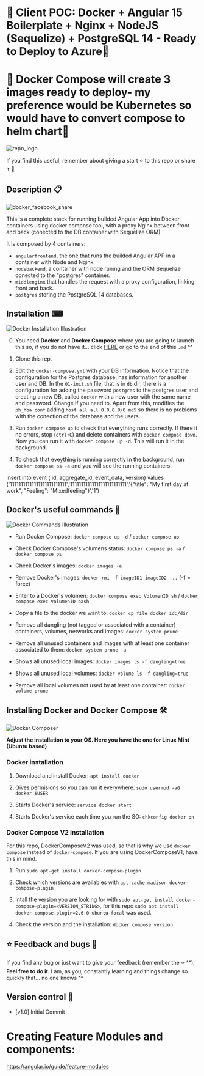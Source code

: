# 🐳 Client POC: Docker + Angular 15 Boilerplate + Nginx + NodeJS (Sequelize) + PostgreSQL 14 - Ready to Deploy to Azure🐳

# 🐳 Docker Compose will create 3 images ready to deploy- my preference would be Kubernetes so would have to convert compose to helm chart🐳

![repo_logo](https://user-images.githubusercontent.com/57062736/175810561-b5128e39-a71e-49cc-984d-7a9f5e3841d4.png)

If you find this useful, remember about giving a start ⭐ to this repo or share it 🔁

## Description 📋

![docker_facebook_share](https://user-images.githubusercontent.com/57062736/139103227-36f3cb32-c3c1-4158-b99e-25a31e955f44.png)

This is a complete stack for running builded Angular App into Docker containers using docker compose tool, with a proxy Nginx between front and back (conected to the DB container with Sequelize ORM).

It is composed by 4 containers:

- `angularfrontend`, the one that runs the builded Angular APP in a container with Node and Nginx.
- `nodebackend`, a container with node runing and the ORM Sequelize conected to the "postgres" container.
- `middlenginx` that handles the request with a proxy configuration, linking front and back.
- `postgres` storing the PostgreSQL 14 databases.

## Installation ⌨

![Docker Installation Illustration](https://user-images.githubusercontent.com/57062736/139102730-d6f51d53-ffb3-44bb-be5e-2bdf48d91295.png)

0. You need **Docker** and **Docker Compose** where you are going to launch this so, if you do not have it... click [HERE](https://github.com/Inushin/dockerAngularNginxNodePostgreSQL#installing-docker-and-docker-compose-) or go to the end of this `.md` ^^

1. Clone this rep.

2. Edit the `docker-compose.yml` with your DB information. Notice that the configuration for the Postgres database, has information for another user and DB. In the `01-init.sh` file, that is in `db` dir, there is a configuration for adding the password `postgres` to the postgres user and creating a new DB, called `docker` with a new user with the same name and password. Change if you need to. Apart from this, modifies the `ph_hba.conf` adding `host all all 0.0.0.0/0 md5` so there is no problems with the conection of the database and the users.

3. Run `docker compose up` to check that everything runs correctly. If there it no errors, stop (`ctrl+C`) and delete containers with `docker compose down`. Now you can run it with `docker compose up -d`. This will run it in the background.

4. To check that eveything is running correctly in the background, run `docker compose ps -a` and you will see the running containers.


insert into event (
    id,
    aggregate_id,
    event_data,
    version)
values ('11111111111111111111111111','11111111111111111111111111','{"title": "My first day at work", "Feeling": "Mixedfeeling"}','1')
## Docker's useful commands 📑

![Docker Commands Illustration](https://user-images.githubusercontent.com/57062736/139102966-25f28be1-f768-49bd-a8a1-915a8465de9e.png)

- Run Docker Compose: `docker compose up -d` / `docker compose up`

- Check Docker Compose's volumens status: `docker compose ps -a` / `docker compose ps`

- Check Docker's images: `docker images -a`

- Remove Docker's images: `docker rmi -f imageID1 imageID2 ...` (-f = force)

- Enter to a Docker's volumen: `docker compose exec VolumenID sh` / `docker compose exec VolumenID bash`

- Copy a file to the docker we want to: `docker cp file docker_id:/dir`

- Remove all dangling (not tagged or associated with a container) containers, volumes, networks and images: `docker system prune`

- Remove all unused containers and images with at least one container associated to them: `docker system prune -a`

- Shows all unused local images: `docker images ls -f dangling=true`

- Shows all unused local volumes: `docker volume ls -f dangling=true`

- Remove all local volumes not used by at least one container: `docker volume prune`

## Installing Docker and Docker Compose 🛠

![Docker Composer](https://user-images.githubusercontent.com/57062736/141182130-b8ed2d7a-9a68-4387-b838-ba0d44bb4e0e.png)

**Adjust the installation to your OS. Here you have the one for Linux Mint (Ubuntu based)**

### Docker installation

1. Download and install Docker: `apt install docker`

2. Gives permisions so you can run it everywhere: `sudo usermod -aG docker $USER`

3. Starts Docker's service: `service docker start`

4. Starts Docker's service each time you run the SO: `chkconfig docker on`

### Docker Compose V2 installation

For this repo, DockerComposeV2 was used, so that is why we use `docker compose` instead of `docker-compose`. If you are using DockerComposeV1, have this in mind.

1. Run `sudo apt-get install docker-compose-plugin`

2. Check which versions are availables with `apt-cache madison docker-compose-plugin`

3. Intall the version you are looking for with `sudo apt-get install docker-compose-plugin=<VERSION_STRING>`, for this repo `sudo apt install docker-compose-plugin=2.6.0~ubuntu-focal` was used.

4. Check the version and the installation: `docker compose version`

## ⭐ Feedback and bugs 🐞

If you find any bug or just want to give your feedback (remember the ⭐ ^^), **Feel free to do it**. I am, as you, constantly learning and things change so quickly that... no one knows ^^

## Version control 📝

- [v1.0] Initial Commit

# Creating Feature Modules and components:
https://angular.io/guide/feature-modules
